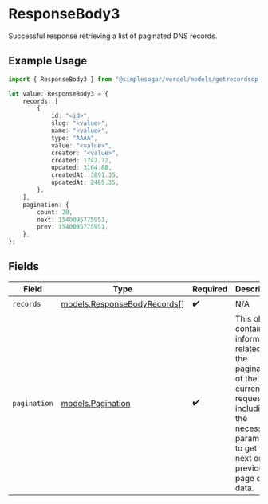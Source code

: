 # ResponseBody3

Successful response retrieving a list of paginated DNS records.

## Example Usage

```typescript
import { ResponseBody3 } from "@simplesagar/vercel/models/getrecordsop.js";

let value: ResponseBody3 = {
    records: [
        {
            id: "<id>",
            slug: "<value>",
            name: "<value>",
            type: "AAAA",
            value: "<value>",
            creator: "<value>",
            created: 1747.72,
            updated: 3164.88,
            createdAt: 3891.35,
            updatedAt: 2465.35,
        },
    ],
    pagination: {
        count: 20,
        next: 1540095775951,
        prev: 1540095775951,
    },
};
```

## Fields

| Field                                                                                                                                                           | Type                                                                                                                                                            | Required                                                                                                                                                        | Description                                                                                                                                                     |
| --------------------------------------------------------------------------------------------------------------------------------------------------------------- | --------------------------------------------------------------------------------------------------------------------------------------------------------------- | --------------------------------------------------------------------------------------------------------------------------------------------------------------- | --------------------------------------------------------------------------------------------------------------------------------------------------------------- |
| `records`                                                                                                                                                       | [models.ResponseBodyRecords](../models/responsebodyrecords.md)[]                                                                                                | :heavy_check_mark:                                                                                                                                              | N/A                                                                                                                                                             |
| `pagination`                                                                                                                                                    | [models.Pagination](../models/pagination.md)                                                                                                                    | :heavy_check_mark:                                                                                                                                              | This object contains information related to the pagination of the current request, including the necessary parameters to get the next or previous page of data. |